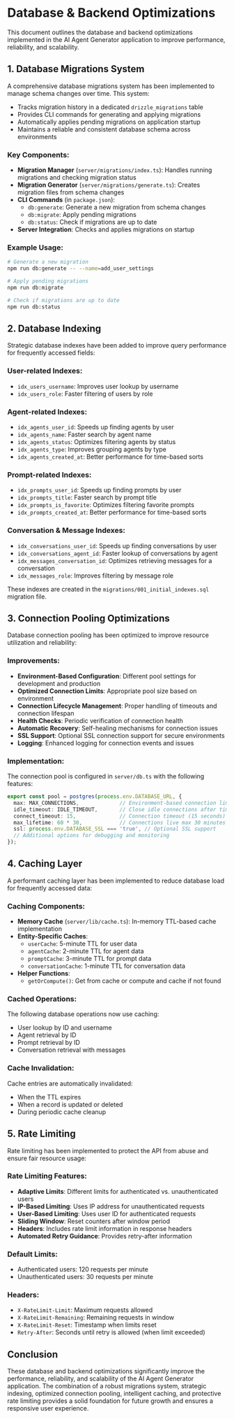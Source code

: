 # Database & Backend Optimizations

This document outlines the database and backend optimizations implemented in the AI Agent Generator application to improve performance, reliability, and scalability.

## 1. Database Migrations System

A comprehensive database migrations system has been implemented to manage schema changes over time. This system:

- Tracks migration history in a dedicated `drizzle_migrations` table
- Provides CLI commands for generating and applying migrations
- Automatically applies pending migrations on application startup
- Maintains a reliable and consistent database schema across environments

### Key Components:

- **Migration Manager** (`server/migrations/index.ts`): Handles running migrations and checking migration status
- **Migration Generator** (`server/migrations/generate.ts`): Creates migration files from schema changes
- **CLI Commands** (in `package.json`):
  - `db:generate`: Generate a new migration from schema changes
  - `db:migrate`: Apply pending migrations
  - `db:status`: Check if migrations are up to date
- **Server Integration**: Checks and applies migrations on startup

### Example Usage:

```bash
# Generate a new migration
npm run db:generate -- --name=add_user_settings

# Apply pending migrations
npm run db:migrate

# Check if migrations are up to date
npm run db:status
```

## 2. Database Indexing

Strategic database indexes have been added to improve query performance for frequently accessed fields:

### User-related Indexes:
- `idx_users_username`: Improves user lookup by username
- `idx_users_role`: Faster filtering of users by role

### Agent-related Indexes:
- `idx_agents_user_id`: Speeds up finding agents by user
- `idx_agents_name`: Faster search by agent name
- `idx_agents_status`: Optimizes filtering agents by status
- `idx_agents_type`: Improves grouping agents by type
- `idx_agents_created_at`: Better performance for time-based sorts

### Prompt-related Indexes:
- `idx_prompts_user_id`: Speeds up finding prompts by user
- `idx_prompts_title`: Faster search by prompt title
- `idx_prompts_is_favorite`: Optimizes filtering favorite prompts
- `idx_prompts_created_at`: Better performance for time-based sorts

### Conversation & Message Indexes:
- `idx_conversations_user_id`: Speeds up finding conversations by user
- `idx_conversations_agent_id`: Faster lookup of conversations by agent
- `idx_messages_conversation_id`: Optimizes retrieving messages for a conversation
- `idx_messages_role`: Improves filtering by message role

These indexes are created in the `migrations/001_initial_indexes.sql` migration file.

## 3. Connection Pooling Optimizations

Database connection pooling has been optimized to improve resource utilization and reliability:

### Improvements:

- **Environment-Based Configuration**: Different pool settings for development and production
- **Optimized Connection Limits**: Appropriate pool size based on environment
- **Connection Lifecycle Management**: Proper handling of timeouts and connection lifespan
- **Health Checks**: Periodic verification of connection health
- **Automatic Recovery**: Self-healing mechanisms for connection issues
- **SSL Support**: Optional SSL connection support for secure environments
- **Logging**: Enhanced logging for connection events and issues

### Implementation:

The connection pool is configured in `server/db.ts` with the following features:

```typescript
export const pool = postgres(process.env.DATABASE_URL, {
  max: MAX_CONNECTIONS,             // Environment-based connection limit
  idle_timeout: IDLE_TIMEOUT,       // Close idle connections after timeout
  connect_timeout: 15,              // Connection timeout (15 seconds)
  max_lifetime: 60 * 30,            // Connections live max 30 minutes
  ssl: process.env.DATABASE_SSL === 'true', // Optional SSL support
  // Additional options for debugging and monitoring
});
```

## 4. Caching Layer

A performant caching layer has been implemented to reduce database load for frequently accessed data:

### Caching Components:

- **Memory Cache** (`server/lib/cache.ts`): In-memory TTL-based cache implementation
- **Entity-Specific Caches**:
  - `userCache`: 5-minute TTL for user data
  - `agentCache`: 2-minute TTL for agent data
  - `promptCache`: 3-minute TTL for prompt data
  - `conversationCache`: 1-minute TTL for conversation data
- **Helper Functions**:
  - `getOrCompute()`: Get from cache or compute and cache if not found

### Cached Operations:

The following database operations now use caching:
- User lookup by ID and username
- Agent retrieval by ID
- Prompt retrieval by ID
- Conversation retrieval with messages

### Cache Invalidation:

Cache entries are automatically invalidated:
- When the TTL expires
- When a record is updated or deleted
- During periodic cache cleanup

## 5. Rate Limiting

Rate limiting has been implemented to protect the API from abuse and ensure fair resource usage:

### Rate Limiting Features:

- **Adaptive Limits**: Different limits for authenticated vs. unauthenticated users
- **IP-Based Limiting**: Uses IP address for unauthenticated requests
- **User-Based Limiting**: Uses user ID for authenticated requests
- **Sliding Window**: Reset counters after window period
- **Headers**: Includes rate limit information in response headers
- **Automated Retry Guidance**: Provides retry-after information

### Default Limits:

- Authenticated users: 120 requests per minute
- Unauthenticated users: 30 requests per minute

### Headers:

- `X-RateLimit-Limit`: Maximum requests allowed
- `X-RateLimit-Remaining`: Remaining requests in window
- `X-RateLimit-Reset`: Timestamp when limits reset
- `Retry-After`: Seconds until retry is allowed (when limit exceeded)

## Conclusion

These database and backend optimizations significantly improve the performance, reliability, and scalability of the AI Agent Generator application. The combination of a robust migrations system, strategic indexing, optimized connection pooling, intelligent caching, and protective rate limiting provides a solid foundation for future growth and ensures a responsive user experience.